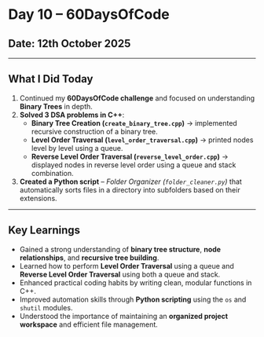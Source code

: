 # Day 10 – 60DaysOfCode

## Date: 12th October 2025

---

## What I Did Today

1. Continued my **60DaysOfCode challenge** and focused on understanding **Binary Trees** in depth.  
2. **Solved 3 DSA problems in C++**:  
   - **Binary Tree Creation (`create_binary_tree.cpp`)** → implemented recursive construction of a binary tree.  
   - **Level Order Traversal (`level_order_traversal.cpp`)** → printed nodes level by level using a queue.  
   - **Reverse Level Order Traversal (`reverse_level_order.cpp`)** → displayed nodes in reverse level order using a queue and stack combination.  
3. **Created a Python script** – *Folder Organizer (`folder_cleaner.py`)* that automatically sorts files in a directory into subfolders based on their extensions.

---

## Key Learnings

- Gained a strong understanding of **binary tree structure**, **node relationships**, and **recursive tree building**.  
- Learned how to perform **Level Order Traversal** using a queue and **Reverse Level Order Traversal** using both a queue and stack.  
- Enhanced practical coding habits by writing clean, modular functions in C++.  
- Improved automation skills through **Python scripting** using the `os` and `shutil` modules.  
- Understood the importance of maintaining an **organized project workspace** and efficient file management.
